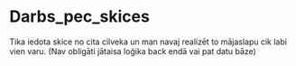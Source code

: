# Darbs_pec_skices
Tika iedota skice no cita cilveka un man navaj realizēt to mājaslapu cik labi vien varu. (Nav obligāti jātaisa loģika back endā vai pat datu bāze)
